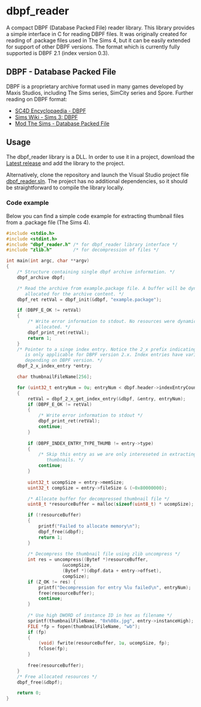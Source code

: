 # dbpf_reader
A compact DBPF (Database Packed File) reader library. This library provides a simple interface in C for reading DBPF files. It was originally created for reading of .package files used in The Sims 4, but it can be easily extended for support of other DBPF versions.
The format which is currently fully supported is DBPF 2.1 (index version 0.3).

## DBPF - Database Packed File
DBPF is a proprietary archive format used in many games developed by Maxis Studios, including The Sims series, SimCity series and Spore.
Further reading on DBPF format:
- [SC4D Encyclopaedia - DBPF](https://wiki.sc4devotion.com/index.php?title=DBPF)
- [Sims Wiki - Sims 3: DBPF](http://simswiki.info/Sims_3:DBPF)
- [Mod The Sims - Database Packed File](https://modthesims.info/wiki.php?title=DBPF)

## Usage
The dbpf_reader library is a DLL. In order to use it in a project, download the [Latest release](https://github.com/ytaa/dbpf_reader/releases/tag/v0.1) and add the library to the project.

Alternatively, clone the repository and launch the Visual Studio project file [dbpf_reader.sln](https://github.com/ytaa/dbpf_reader/blob/master/dbpf_reader.sln). The project has no additional dependencies, so it should be straightforward to compile the library locally. 

### Code example

Below you can find a simple code example for extracting thumbnail files from a .package file (The Sims 4).

```c
#include <stdio.h>
#include <stdint.h>
#include "dbpf_reader.h" /* for dbpf_reader library interface */
#include "zlib.h"        /* for decompression of files */

int main(int argc, char **argv)
{
	/* Structure containing single dbpf archive information. */
	dbpf_archive dbpf;

	/* Read the archive from example.package file. A buffer will be dynamically 
	   allocated for the archive content. */
	dbpf_ret retVal = dbpf_init(&dbpf, "example.package");

	if (DBPF_E_OK != retVal)
	{
		/* Write error information to stdout. No resources were dynamically 
		   allocated. */
		dbpf_print_ret(retVal);
		return 1;
	}
	/* Pointer to a singe index entry. Notice the 2_x prefix indicating that this type
	   is only applicable for DBPF version 2.x. Index entries have various layouts 
	   depending on DBPF version. */
	dbpf_2_x_index_entry *entry;

	char thumbnailFileName[256];	

	for (uint32_t entryNum = 0u; entryNum < dbpf.header->indexEntryCount; entryNum++) 
	{
		retVal = dbpf_2_x_get_index_entry(&dbpf, &entry, entryNum);
		if (DBPF_E_OK != retVal)
		{
			/* Write error information to stdout */
			dbpf_print_ret(retVal);
			continue;
		}
		
		if (DBPF_INDEX_ENTRY_TYPE_THUMB != entry->type)
		{
			/* Skip this entry as we are only intereseted in extracting 
			   thumbnails. */
			continue;
		}
		
		uint32_t ucompSize = entry->memSize;
		uint32_t compSize = entry->fileSize & (~0x80000000);

		/* Allocate buffer for decompressed thumbnail file */
		uint8_t *resourceBuffer = malloc(sizeof(uint8_t) * ucompSize);

		if (!resourceBuffer)
		{
			printf("Failed to allocate memory\n");
			dbpf_free(&dbpf);
			return 1;
		}
		
		/* Decompress the thumbnail file using zlib uncompress */
		int res = uncompress((Bytef *)resourceBuffer, 
				     &ucompSize, 
				     (Bytef *)(dbpf.data + entry->offset), 
				     compSize);
		if (Z_OK != res) {
			printf("Decompression for entry %lu failed\n", entryNum);
			free(resourceBuffer);
			continue;
		}
		
		/* Use high DWORD of instance ID in hex as filename */
		sprintf(thumbnailFileName, "0x%08x.jpg", entry->instanceHigh);
		FILE *fp = fopen(thumbnailFileName, "wb");
		if (fp) 
		{
			(void) fwrite(resourceBuffer, 1u, ucompSize, fp);
			fclose(fp);
		}
		
		free(resourceBuffer);
	}
	/* Free allocated resources */
	dbpf_free(&dbpf);

	return 0;
}
```
